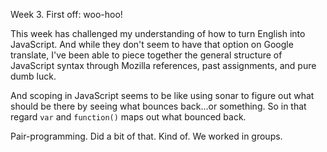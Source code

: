 Week 3. First off: woo-hoo!

This week has challenged my understanding of how to turn English into JavaScript. And while they don't seem to have that option on Google translate, I've been able to piece together the general structure of JavaScript syntax through Mozilla references, past assignments, and pure dumb luck. 

And scoping in JavaScript seems to be like using sonar to figure out what should be there by seeing what bounces back...or something. So in that regard `var` and `function()` maps out what bounced back. 

Pair-programming. Did a bit of that. Kind of. We worked in groups. 

